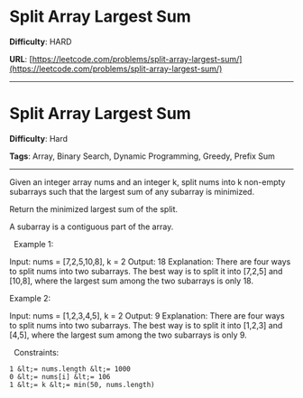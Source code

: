 # Split Array Largest Sum

**Difficulty**: HARD

**URL**: [https://leetcode.com/problems/split-array-largest-sum/](https://leetcode.com/problems/split-array-largest-sum/)

---

# Split Array Largest Sum

**Difficulty**: Hard

**Tags**: Array, Binary Search, Dynamic Programming, Greedy, Prefix Sum

---

Given an integer array nums and an integer k, split nums into k non-empty subarrays such that the largest sum of any subarray is minimized.

Return the minimized largest sum of the split.

A subarray is a contiguous part of the array.

&nbsp;
Example 1:


Input: nums = [7,2,5,10,8], k = 2
Output: 18
Explanation: There are four ways to split nums into two subarrays.
The best way is to split it into [7,2,5] and [10,8], where the largest sum among the two subarrays is only 18.


Example 2:


Input: nums = [1,2,3,4,5], k = 2
Output: 9
Explanation: There are four ways to split nums into two subarrays.
The best way is to split it into [1,2,3] and [4,5], where the largest sum among the two subarrays is only 9.


&nbsp;
Constraints:


	1 &lt;= nums.length &lt;= 1000
	0 &lt;= nums[i] &lt;= 106
	1 &lt;= k &lt;= min(50, nums.length)



